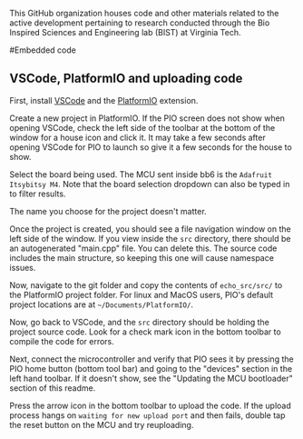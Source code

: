 This GitHub organization houses code and other materials related to the active development pertaining to research conducted through the Bio Inspired Sciences and Engineering lab (BIST) at Virginia Tech. 

#Embedded code

## VSCode, PlatformIO and uploading code

First, install [VSCode](https://code.visualstudio.com/Download) and the [PlatformIO](https://platformio.org/install/ide?install=vscode) extension. 

Create a new project in PlatformIO. If the PIO screen does not show when opening VSCode, check the left side of the toolbar at the bottom of the window for a house icon and click it. It may take a few seconds after opening VSCode for PIO to launch so give it a few seconds for the house to show. 

Select the board being used. The MCU sent inside bb6 is the ```Adafruit Itsybitsy M4```. Note that the board selection dropdown can also be typed in to filter results.

The name you choose for the project doesn't matter.

Once the project is created, you should see a file navigation window on the left side of the window. If you view inside the ```src``` directory, there should be an autogenerated "main.cpp" file. You can delete this. The source code includes the main structure, so keeping this one will cause namespace issues. 

Now, navigate to the git folder and copy the contents of ```echo_src/src/``` to the PlatformIO project folder. For linux and MacOS users, PIO's default project locations are at ```~/Documents/PlatformIO/```.

Now, go back to VSCode, and the ```src``` directory should be holding the project source code. Look for a check mark icon in the bottom toolbar to compile the code for errors. 

Next, connect the microcontroller and verify that PIO sees it by pressing the PIO home button (bottom tool bar) and going to the "devices" section in the left hand toolbar. If it doesn't show, see the "Updating the MCU bootloader" section of this readme.

Press the arrow icon in the bottom toolbar to upload the code. If the upload process hangs on ```waiting for new upload port``` and then fails, double tap the reset button on the MCU and try reuploading. 
